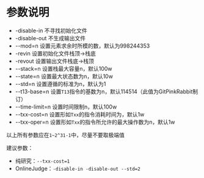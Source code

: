 # 参数说明
* -disable-in 不寻找初始化文件
* -disable-out 不生成输出文件
* --mod=n 设置元素求余时所模的数，默认为998244353
* -revin 设置初始化文件栈顶->栈底
* -revout 设置输出文件栈底->栈顶
* --stack=n 设置栈最大容量n，默认100w
* --state=n 设置最大状态数为n，默认10w
* --std=n 设置遵循的标准为n，默认为1
* --t13-base=n 设置`T13`指令的基数为n，默认114514（此值为GitPinkRabbit制订）
* --time-limit=n 设置时间限制n，默认100w
* --txx-cost=n 设置形如`Txx`的指令消耗时间为，默认1w
* --txx-oper=n 设置形如`Txx`的指令所允许的最大操作数为n，默认1w

以上所有参数应在`1~2^31-1`中，尽量不要取极端值

建议参数：
* 纯研究：`--txx-cost=1`
* OnlineJudge：`-disable-in -disable-out --std=2`
